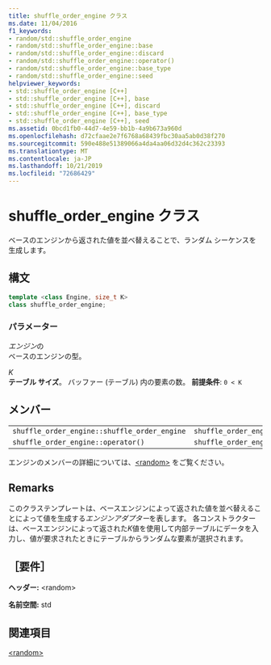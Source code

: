 ```yaml
---
title: shuffle_order_engine クラス
ms.date: 11/04/2016
f1_keywords:
- random/std::shuffle_order_engine
- random/std::shuffle_order_engine::base
- random/std::shuffle_order_engine::discard
- random/std::shuffle_order_engine::operator()
- random/std::shuffle_order_engine::base_type
- random/std::shuffle_order_engine::seed
helpviewer_keywords:
- std::shuffle_order_engine [C++]
- std::shuffle_order_engine [C++], base
- std::shuffle_order_engine [C++], discard
- std::shuffle_order_engine [C++], base_type
- std::shuffle_order_engine [C++], seed
ms.assetid: 0bcd1fb0-44d7-4e59-bb1b-4a9b673a960d
ms.openlocfilehash: d72cfaae2e7f6768a68439fbc30aa5ab0d38f270
ms.sourcegitcommit: 590e488e51389066a4da4aa06d32d4c362c23393
ms.translationtype: MT
ms.contentlocale: ja-JP
ms.lasthandoff: 10/21/2019
ms.locfileid: "72686429"
---
```

# <a name="shuffle_order_engine-class"></a>shuffle_order_engine クラス

ベースのエンジンから返された値を並べ替えることで、ランダム シーケンスを生成します。

## <a name="syntax"></a>構文

```cpp
template <class Engine, size_t K>
class shuffle_order_engine;
```

### <a name="parameters"></a>パラメーター

*エンジン*の \
ベースのエンジンの型。

*K* \
**テーブル サイズ**。 バッファー (テーブル) 内の要素の数。 **前提条件**: `0 < K`

## <a name="members"></a>メンバー

||||
|-|-|-|
|`shuffle_order_engine::shuffle_order_engine`|`shuffle_order_engine::base`|`shuffle_order_engine::discard`|
|`shuffle_order_engine::operator()`|`shuffle_order_engine::base_type`|`shuffle_order_engine::seed`|

エンジンのメンバーの詳細については、[\<random>](../standard-library/random.md) をご覧ください。

## <a name="remarks"></a>Remarks

このクラステンプレートは、ベースエンジンによって返された値を並べ替えることによって値を生成する*エンジンアダプター*を表します。 各コンストラクターは、ベースエンジンによって返された*K*値を使用して内部テーブルにデータを入力し、値が要求されたときにテーブルからランダムな要素が選択されます。

## <a name="requirements"></a>［要件］

**ヘッダー:** \<random>

**名前空間:** std

## <a name="see-also"></a>関連項目

[\<random>](../standard-library/random.md)
